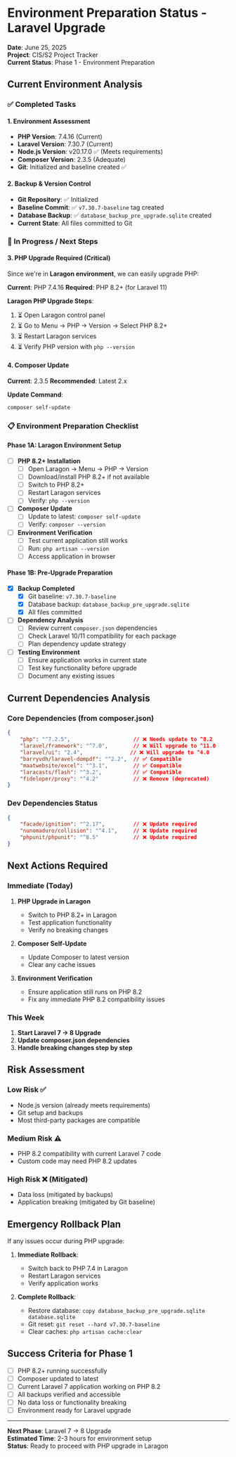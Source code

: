 # Environment Preparation Status - Laravel Upgrade

**Date**: June 25, 2025  
**Project**: CIS/S2 Project Tracker  
**Current Status**: Phase 1 - Environment Preparation  

## Current Environment Analysis

### ✅ Completed Tasks

#### 1. Environment Assessment
- **PHP Version**: 7.4.16 (Current)
- **Laravel Version**: 7.30.7 (Current)
- **Node.js Version**: v20.17.0 ✅ (Meets requirements)
- **Composer Version**: 2.3.5 (Adequate)
- **Git**: Initialized and baseline created ✅

#### 2. Backup & Version Control
- **Git Repository**: ✅ Initialized
- **Baseline Commit**: ✅ `v7.30.7-baseline` tag created
- **Database Backup**: ✅ `database_backup_pre_upgrade.sqlite` created
- **Current State**: All files committed to Git

### 🔄 In Progress / Next Steps

#### 3. PHP Upgrade Required (Critical)
Since we're in **Laragon environment**, we can easily upgrade PHP:

**Current**: PHP 7.4.16
**Required**: PHP 8.2+ (for Laravel 11)

**Laragon PHP Upgrade Steps**:
1. ⏳ Open Laragon control panel
2. ⏳ Go to Menu → PHP → Version → Select PHP 8.2+
3. ⏳ Restart Laragon services
4. ⏳ Verify PHP version with `php --version`

#### 4. Composer Update
**Current**: 2.3.5
**Recommended**: Latest 2.x

**Update Command**:
```bash
composer self-update
```

### 📋 Environment Preparation Checklist

#### Phase 1A: Laragon Environment Setup
- [ ] **PHP 8.2+ Installation**
  - [ ] Open Laragon → Menu → PHP → Version
  - [ ] Download/install PHP 8.2+ if not available
  - [ ] Switch to PHP 8.2+
  - [ ] Restart Laragon services
  - [ ] Verify: `php --version`

- [ ] **Composer Update**
  - [ ] Update to latest: `composer self-update`
  - [ ] Verify: `composer --version`

- [ ] **Environment Verification**
  - [ ] Test current application still works
  - [ ] Run: `php artisan --version`
  - [ ] Access application in browser

#### Phase 1B: Pre-Upgrade Preparation
- [x] **Backup Completed**
  - [x] Git baseline: `v7.30.7-baseline`
  - [x] Database backup: `database_backup_pre_upgrade.sqlite`
  - [x] All files committed

- [ ] **Dependency Analysis**
  - [ ] Review current `composer.json` dependencies
  - [ ] Check Laravel 10/11 compatibility for each package
  - [ ] Plan dependency update strategy

- [ ] **Testing Environment**
  - [ ] Ensure application works in current state
  - [ ] Test key functionality before upgrade
  - [ ] Document any existing issues

## Current Dependencies Analysis

### Core Dependencies (from composer.json)
```json
{
    "php": "^7.2.5",                    // ❌ Needs update to ^8.2
    "laravel/framework": "^7.0",        // ❌ Will upgrade to ^11.0
    "laravel/ui": "2.4",               // ❌ Will upgrade to ^4.0
    "barryvdh/laravel-dompdf": "^2.2",  // ✅ Compatible
    "maatwebsite/excel": "^3.1",        // ✅ Compatible
    "laracasts/flash": "^3.2",          // ✅ Compatible
    "fideloper/proxy": "^4.2"           // ❌ Remove (deprecated)
}
```

### Dev Dependencies Status
```json
{
    "facade/ignition": "^2.17",         // ❌ Update required
    "nunomaduro/collision": "^4.1",     // ❌ Update required
    "phpunit/phpunit": "^8.5"           // ❌ Update required
}
```

## Next Actions Required

### Immediate (Today)
1. **PHP Upgrade in Laragon**
   - Switch to PHP 8.2+ in Laragon
   - Test application functionality
   - Verify no breaking changes

2. **Composer Self-Update**
   - Update Composer to latest version
   - Clear any cache issues

3. **Environment Verification**
   - Ensure application still runs on PHP 8.2
   - Fix any immediate PHP 8.2 compatibility issues

### This Week
1. **Start Laravel 7 → 8 Upgrade**
2. **Update composer.json dependencies**
3. **Handle breaking changes step by step**

## Risk Assessment

### Low Risk ✅
- Node.js version (already meets requirements)
- Git setup and backups
- Most third-party packages are compatible

### Medium Risk ⚠️
- PHP 8.2 compatibility with current Laravel 7 code
- Custom code may need PHP 8.2 updates

### High Risk ❌ (Mitigated)
- Data loss (mitigated by backups)
- Application breaking (mitigated by Git baseline)

## Emergency Rollback Plan

If any issues occur during PHP upgrade:

1. **Immediate Rollback**:
   - Switch back to PHP 7.4 in Laragon
   - Restart Laragon services
   - Verify application works

2. **Complete Rollback**:
   - Restore database: `copy database_backup_pre_upgrade.sqlite database.sqlite`
   - Git reset: `git reset --hard v7.30.7-baseline`
   - Clear caches: `php artisan cache:clear`

## Success Criteria for Phase 1

- [ ] PHP 8.2+ running successfully
- [ ] Composer updated to latest
- [ ] Current Laravel 7 application working on PHP 8.2
- [ ] All backups verified and accessible
- [ ] No data loss or functionality breaking
- [ ] Environment ready for Laravel upgrade

---

**Next Phase**: Laravel 7 → 8 Upgrade  
**Estimated Time**: 2-3 hours for environment setup  
**Status**: Ready to proceed with PHP upgrade in Laragon
